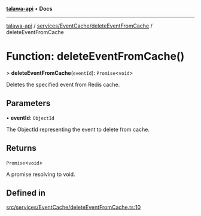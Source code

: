 [**talawa-api**](../../../../README.md) • **Docs**

***

[talawa-api](../../../../modules.md) / [services/EventCache/deleteEventFromCache](../README.md) / deleteEventFromCache

# Function: deleteEventFromCache()

\> **deleteEventFromCache**(`eventId`): `Promise`\<`void`\>

Deletes the specified event from Redis cache.

## Parameters

• **eventId**: `ObjectId`

The ObjectId representing the event to delete from cache.

## Returns

`Promise`\<`void`\>

A promise resolving to void.

## Defined in

[src/services/EventCache/deleteEventFromCache.ts:10](https://github.com/PalisadoesFoundation/talawa-api/blob/f4877b986932181336f42a7336754de05976cd97/src/services/EventCache/deleteEventFromCache.ts#L10)
